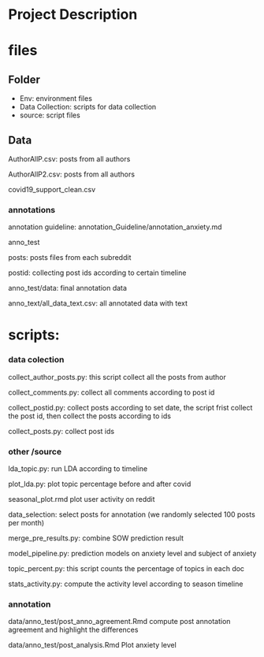 # Project Description


# files 

## Folder

* Env: environment files
* Data Collection: scripts for data collection
* source: script files


## Data
AuthorAllP.csv: posts from all authors

AuthorAllP2.csv: posts from all authors

covid19_support_clean.csv


### annotations

annotation guideline: 
annotation_Guideline/annotation_anxiety.md

anno_test

posts: posts files from each subreddit

postid: collecting post ids according to certain timeline

anno_test/data: final annotation data

anno_text/all_data_text.csv: all annotated data with text

# scripts:

### data colection 

collect_author_posts.py: this script collect all the posts from author

collect_comments.py: collect all comments according to post id

collect_postid.py: collect posts according to set date, the script frist collect the post id, then collect the posts according to ids

collect_posts.py: collect post ids

### other /source

lda_topic.py: run LDA according to timeline

plot_lda.py: plot topic percentage before and after covid

seasonal_plot.rmd plot user activity on reddit

data_selection: select posts for annotation (we randomly selected 100 posts per month)

merge_pre_results.py: combine SOW prediction result

model_pipeline.py: prediction models on anxiety level and subject of anxiety

topic_percent.py: this script counts the percentage of topics in each doc

stats_activity.py: compute the activity level according to season timeline

### annotation

data/anno_test/post_anno_agreement.Rmd  compute post annotation agreement and highlight the differences

data/anno_test/post_analysis.Rmd  Plot anxiety level





